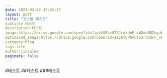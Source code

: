 ```yaml
---
date: 2021-03-02 15:41:17
layout: post
title: "포스팅 테스트"
subtitle:테스트
description:테스트
image:https://drive.google.com/open?id=1ipbtUPbvUT5JrdxdnF_vWDmb9DZwyaB9
optimized_image:https://drive.google.com/open?id=1ipbtUPbvUT5JrdxdnF_vWDmb9DZwyaB9
category:blog
tags:life
author:jinsulee
paginate: false
---
```


#테스트
##테스트
###테스트